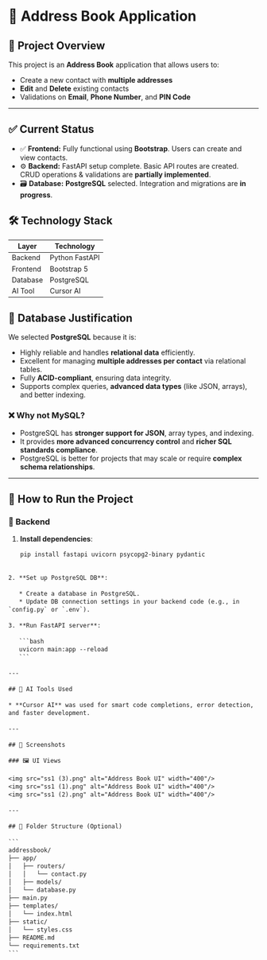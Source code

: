 
# 📒 Address Book Application

## 📌 Project Overview
This project is an **Address Book** application that allows users to:
- Create a new contact with **multiple addresses**
- **Edit** and **Delete** existing contacts
- Validations on **Email**, **Phone Number**, and **PIN Code**

---

## ✅ Current Status
- ✅ **Frontend:** Fully functional using **Bootstrap**. Users can create and view contacts.
- ⚙️ **Backend:** FastAPI setup complete. Basic API routes are created. CRUD operations & validations are **partially implemented**.
- 🗃️ **Database:** **PostgreSQL** selected. Integration and migrations are **in progress**.


## 🛠️ Technology Stack

| Layer       | Technology         |
|-------------|--------------------|
| Backend     | Python FastAPI     |
| Frontend    | Bootstrap 5        |
| Database    | PostgreSQL         |
| AI Tool     | Cursor AI          |



## 💾 Database Justification

We selected **PostgreSQL** because it is:
- Highly reliable and handles **relational data** efficiently.
- Excellent for managing **multiple addresses per contact** via relational tables.
- Fully **ACID-compliant**, ensuring data integrity.
- Supports complex queries, **advanced data types** (like JSON, arrays), and better indexing.

### ❌ Why not MySQL?
- PostgreSQL has **stronger support for JSON**, array types, and indexing.
- It provides **more advanced concurrency control** and **richer SQL standards compliance**.
- PostgreSQL is better for projects that may scale or require **complex schema relationships**.

---

## 🚀 How to Run the Project

### 🔧 Backend

1. **Install dependencies**:
   ```bash
   pip install fastapi uvicorn psycopg2-binary pydantic
````

2. **Set up PostgreSQL DB**:

   * Create a database in PostgreSQL.
   * Update DB connection settings in your backend code (e.g., in `config.py` or `.env`).

3. **Run FastAPI server**:

   ```bash
   uvicorn main:app --reload
   ```

---

## 🤖 AI Tools Used

* **Cursor AI** was used for smart code completions, error detection, and faster development.

---

## 📸 Screenshots

### 🖼️ UI Views

<img src="ss1 (3).png" alt="Address Book UI" width="400"/>
<img src="ss1 (1).png" alt="Address Book UI" width="400"/>
<img src="ss1 (2).png" alt="Address Book UI" width="400"/>

---

## 📂 Folder Structure (Optional)

```
addressbook/
├── app/
│   ├── routers/
│   │   └── contact.py
│   ├── models/
│   └── database.py
├── main.py
├── templates/
│   └── index.html
├── static/
│   └── styles.css
├── README.md
└── requirements.txt
```
